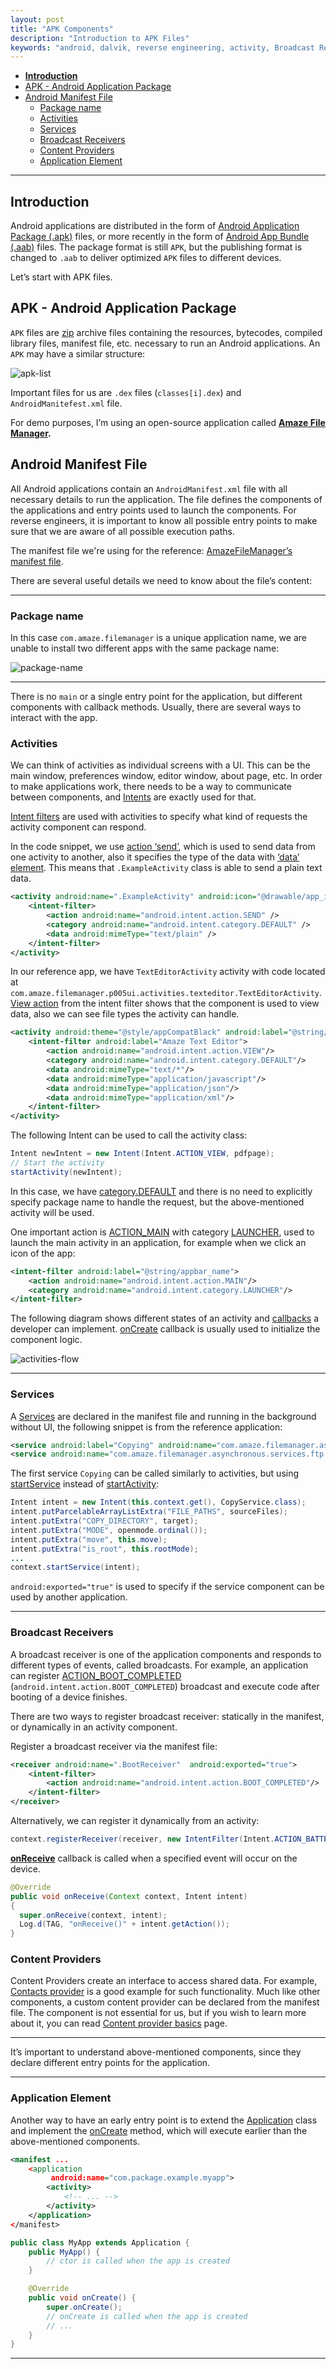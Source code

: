 ```yaml
---
layout: post
title: "APK Components"
description: "Introduction to APK Files"
keywords: "android, dalvik, reverse engineering, activity, Broadcast Receivers"
---
```


- [**Introduction**](#introduction)
- [APK - Android Application Package](#apk---android-application-package)
- [Android Manifest File](#android-manifest-file)
  - [Package name](#package-name)
  - [Activities](#activities)
  - [Services](#services)
  - [Broadcast Receivers](#broadcast-receivers)
  - [Content Providers](#content-providers)
  - [Application Element](#application-element)

---

## **Introduction**

Android applications are distributed in the form of [Android Application Package (.apk)](https://en.wikipedia.org/wiki/Apk_(file_format)) files, or more recently in the form of [Android App Bundle (.aab)](https://developer.android.com/guide/app-bundle) files. The package format is still `APK`, but the publishing format is changed to `.aab` to deliver optimized `APK` files to different devices. 

Let’s start with APK files.

## APK - Android Application Package

`APK` files are [zip](https://en.wikipedia.org/wiki/ZIP_(file_format)) archive files containing the resources, bytecodes, compiled library files, manifest file, etc. necessary to run an Android applications. An `APK` may have a similar structure: 

![apk-list](./img/apk-list.png)

Important files for us are `.dex` files (`classes[i].dex`) and `AndroidManitefest.xml` file.

For demo purposes, I’m using an open-source application called **[Amaze File Manager](https://github.com/TeamAmaze/AmazeFileManager).**

## Android Manifest File

All Android applications contain an `AndroidManifest.xml` file with all necessary details to run the application. The file defines the components of the applications and entry points used to launch the components. For reverse engineers, it is important to know all possible entry points to make sure that we are aware of all possible execution paths.

The manifest file we're using for the reference: [AmazeFileManager’s manifest file](https://github.com/TeamAmaze/AmazeFileManager/blob/release/3.8/app/src/main/AndroidManifest.xml).

There are several useful details we need to know about the file’s content:

---

### Package name

In this case `com.amaze.filemanager` is a unique application name, we are unable to install two different apps with the same package name:

![package-name](./img/package-name.png)

---

There is no `main` or a single entry point for the application, but different components with callback methods. Usually, there are several ways to interact with the app.

### Activities

We can think of activities as individual screens with a UI. This can be the main window, preferences window, editor window, about page, etc. In order to make applications work, there needs to be a way to communicate between components, and [Intents](https://developer.android.com/guide/components/intents-filters) are exactly used for that. 

[Intent filters](https://developer.android.com/guide/components/intents-filters) are used with activities to specify what kind of requests the activity component can respond.

In the code snippet, we use [action ‘send’](https://developer.android.com/reference/android/content/Intent#ACTION_SEND), which is used to send data from one activity to another, also it specifies the type of the data with [‘data’ element](https://developer.android.com/guide/topics/manifest/data-element). This means that `.ExampleActivity` class is able to send a plain text data.

```xml
<activity android:name=".ExampleActivity" android:icon="@drawable/app_icon">
    <intent-filter>
        <action android:name="android.intent.action.SEND" />
        <category android:name="android.intent.category.DEFAULT" />
        <data android:mimeType="text/plain" />
    </intent-filter>
</activity>
```

In our reference app, we have `TextEditorActivity` activity with code located at `com.amaze.filemanager.p005ui.activities.texteditor.TextEditorActivity`.  [View action](https://developer.android.com/reference/android/content/Intent#ACTION_VIEW) from the intent filter shows that the component is used to view data, also we can see file types the activity can handle. 

```xml
<activity android:theme="@style/appCompatBlack" android:label="@string/textreader" android:name="com.amaze.filemanager.p005ui.activities.texteditor.TextEditorActivity" android:configChanges="uiMode">
    <intent-filter android:label="Amaze Text Editor">
        <action android:name="android.intent.action.VIEW"/>
        <category android:name="android.intent.category.DEFAULT"/>
        <data android:mimeType="text/*"/>
        <data android:mimeType="application/javascript"/>
        <data android:mimeType="application/json"/>
        <data android:mimeType="application/xml"/>
    </intent-filter>
</activity>
```

The following Intent can be used to call the activity class:

```java
Intent newIntent = new Intent(Intent.ACTION_VIEW, pdfpage);
// Start the activity
startActivity(newIntent);
```

In this case, we have [category.DEFAULT](https://developer.android.com/reference/android/content/Intent#CATEGORY_DEFAULT) and there is no need to explicitly specify package name to handle the request, but the above-mentioned activity will be used.

One important action is [ACTION_MAIN](https://developer.android.com/reference/android/content/Intent#ACTION_MAIN) with category [LAUNCHER](https://developer.android.com/reference/android/content/Intent#CATEGORY_LAUNCHER), used to launch the main activity in an application, for example when we click an icon of the app:

```xml
<intent-filter android:label="@string/appbar_name">
    <action android:name="android.intent.action.MAIN"/>
    <category android:name="android.intent.category.LAUNCHER"/>
</intent-filter>
```

The following diagram shows different states of an activity and [callbacks](https://developer.android.com/reference/android/app/Activity#onCreate(android.os.Bundle)) a developer can implement. [onCreate](https://developer.android.com/reference/android/app/Activity#onCreate(android.os.Bundle)) callback is usually used to initialize the component logic.

![activities-flow](./img/activities-flow.png)

---

### Services

A [Services](https://developer.android.com/guide/components/services) are declared in the manifest file and running in the background without UI, the following snippet is from the reference application:

```xml
<service android:label="Copying" android:name="com.amaze.filemanager.asynchronous.services.CopyService"/>
<service android:name="com.amaze.filemanager.asynchronous.services.ftp.FtpService" android:permission="com.amaze.filemanager.permission.CONTROL_FTP_SERVER" android:enabled="true" android:exported="true"/>
```

The first service `Copying` can be called similarly to activities, but using [startService](https://developer.android.com/reference/android/content/Context#startService(android.content.Intent)) instead of [startActivity](https://developer.android.com/reference/android/content/Context#startActivity(android.content.Intent,%20android.os.Bundle)):

```java
Intent intent = new Intent(this.context.get(), CopyService.class);
intent.putParcelableArrayListExtra("FILE_PATHS", sourceFiles);
intent.putExtra("COPY_DIRECTORY", target);
intent.putExtra("MODE", openmode.ordinal());
intent.putExtra("move", this.move);
intent.putExtra("is_root", this.rootMode);
... 
context.startService(intent);
```

`android:exported="true"` is used to specify if the service component can be used by another application. 

---

### Broadcast Receivers

A broadcast receiver is one of the application components and responds to different types of events, called broadcasts. For example,  an application can register [ACTION_BOOT_COMPLETED](https://developer.android.com/reference/android/content/Intent#ACTION_BOOT_COMPLETED) (`android.intent.action.BOOT_COMPLETED`) broadcast and execute code after booting of a device finishes.

There are two ways to register broadcast receiver: statically in the manifest, or dynamically in an activity component. 

Register a broadcast receiver via the manifest file:

```xml
<receiver android:name=".BootReceiver"  android:exported="true">
    <intent-filter>
        <action android:name="android.intent.action.BOOT_COMPLETED"/>
    </intent-filter>
</receiver>
```

Alternatively, we can register it dynamically from an activity:

```java
context.registerReceiver(receiver, new IntentFilter(Intent.ACTION_BATTERY_CHANGED));
```

**[onReceive](https://developer.android.com/reference/android/content/BroadcastReceiver#onReceive(android.content.Context,%20android.content.Intent))** callback is called when a specified event will occur on the device.

```java
@Override
public void onReceive(Context context, Intent intent)
{
  super.onReceive(context, intent);
  Log.d(TAG, "onReceive()" + intent.getAction());
}
```

### Content Providers

Content Providers create an interface to access shared data. For example, [Contacts provider](https://developer.android.com/guide/topics/providers/contacts-provider) is a good example for such functionality. Much like other components, a custom content provider can be declared from the manifest file. The component is not essential for us, but if you wish to learn more about it, you can read [Content provider basics](https://developer.android.com/guide/topics/providers/content-provider-basics) page.

---

It’s important to understand above-mentioned components, since they declare different entry points for the application.

---

### Application Element

Another way to have an early entry point is to extend the [Application](https://developer.android.com/reference/android/app/Application.html#summary) class and implement the [onCreate](https://developer.android.com/reference/android/app/Application.html#onCreate()) method, which will execute earlier than the above-mentioned components.

```xml
<manifest ...
    <application
         android:name="com.package.example.myapp">
        <activity>
            <!-- ... -->
        </activity>
    </application>
</manifest>
```

```java
public class MyApp extends Application {
    public MyApp() {
        // ctor is called when the app is created
    }

    @Override
    public void onCreate() {
        super.onCreate();
        // onCreate is called when the app is created
        // ...
    }
}
```

---